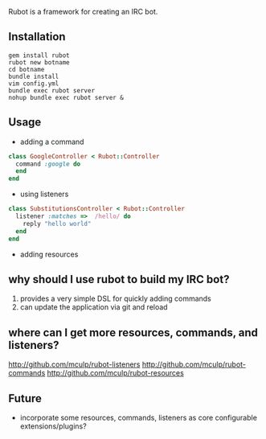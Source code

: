 Rubot is a framework for creating an IRC bot.  
 
Installation
------------
    gem install rubot
    rubot new botname
    cd botname
    bundle install 
    vim config.yml
    bundle exec rubot server
    nohup bundle exec rubot server & 
 
Usage
-----
 
* adding a command
```ruby
class GoogleController < Rubot::Controller
  command :google do
  end
end
```
 
* using listeners 
```ruby
class SubstitutionsController < Rubot::Controller
  listener :matches =>  /hello/ do
    reply "hello world"
  end
end
```
 
* adding resources 


why should I use rubot to build my IRC bot?
-------------------------------------------

1. provides a very simple DSL for quickly adding commands
2. can update the application via git and reload  

where can I get more resources, commands, and listeners?
--------------------------------------------------------

http://github.com/mculp/rubot-listeners
http://github.com/mculp/rubot-commands
http://github.com/mculp/rubot-resources
 
Future
------
* incorporate some resources, commands, listeners as core configurable extensions/plugins? 
